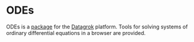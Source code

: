 # ODEs

ODEs is a [package](https://datagrok.ai/help/develop/develop#packages) for the [Datagrok](https://datagrok.ai) platform. Tools for solving systems of ordinary differential equations in a browser are provided.

